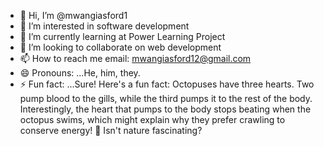 - 👋 Hi, I’m @mwangiasford1
- 👀 I’m interested in software development
- 🌱 I’m currently learning at Power Learning Project
- 💞️ I’m looking to collaborate on web development
- 📫 How to reach me email: mwangiasford12@gmail.com
- 😄 Pronouns: ...He, him, they.
- ⚡ Fun fact: ...Sure! Here's a fun fact: Octopuses have three hearts. Two pump blood to the gills, while the third pumps it to the rest of the body. Interestingly, the heart that pumps to the body stops beating when the octopus swims, which might explain why they prefer crawling to conserve energy! 🐙 Isn't nature fascinating?

<!---
mwangiasford1/mwangiasford1 is a ✨ special ✨ repository because its `README.md` (this file) appears on your GitHub profile.
You can click the Preview link to take a look at your changes.
--->
